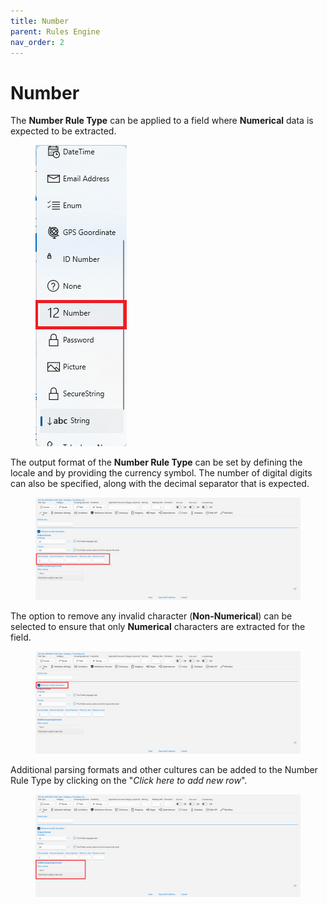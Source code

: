 ```yaml
---
title: Number
parent: Rules Engine
nav_order: 2
---
```


# Number

The **Number Rule Type** can be applied to a field where **Numerical** data is expected to be extracted.

<figure><img src="../.gitbook/assets/image (45) (1).png" alt=""><figcaption></figcaption></figure>

The output format of the **Number Rule Type** can be set by defining the locale and by providing the currency symbol. The number of digital digits can also be specified, along with the decimal separator that is expected.

<figure><img src="../.gitbook/assets/image (38) (2).png" alt=""><figcaption></figcaption></figure>

The option to remove any invalid character (**Non-Numerical**) can be selected to ensure that only **Numerical** characters are extracted for the field.

<figure><img src="../.gitbook/assets/image (32) (1) (1).png" alt=""><figcaption></figcaption></figure>

Additional parsing formats and other cultures can be added to the Number Rule Type by clicking on the "_Click here to add new row_".

<figure><img src="../.gitbook/assets/image (53) (1).png" alt=""><figcaption></figcaption></figure>

